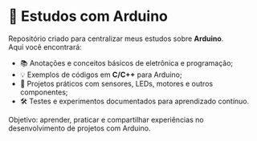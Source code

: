 # 🤖 Estudos com Arduino

Repositório criado para centralizar meus estudos sobre **Arduino**.  
Aqui você encontrará:  
- 📚 Anotações e conceitos básicos de eletrônica e programação;  
- 💡 Exemplos de códigos em **C/C++** para Arduino;  
- 🔌 Projetos práticos com sensores, LEDs, motores e outros componentes;  
- 🛠️ Testes e experimentos documentados para aprendizado contínuo.  

Objetivo: aprender, praticar e compartilhar experiências no desenvolvimento de projetos com Arduino.  
